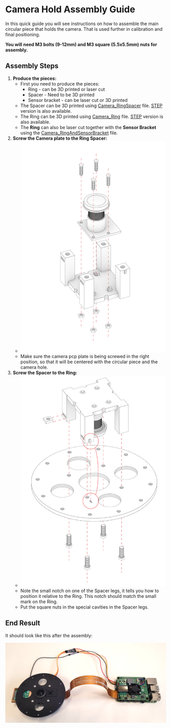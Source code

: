 # Camera Hold Assembly Guide

In this quick guide you will see instructions on how to assemble the main circular piece that holds the camera. 
That is used further in calibration and final positioning.

**You will need M3 bolts (9-12mm) and M3 square (5.5x5.5mm) nuts for assembly.**

## Assembly Steps

1. **Produce the pieces:**
	- First you need to produce the pieces:
		- Ring - can be 3D printed or laser cut
		- Spacer - Need to be 3D printed
		- Sensor bracket - can be laser cut or 3D printed
	- The Spacer can be 3D printed using [Camera_RingSpacer](../src/hardware/Camera_RingSpacer.stl) file. [STEP](../src/hardware/Camera_RingSpacer.stp) version is also available.
	- The Ring can be 3D printed using [Camera_Ring](../src/hardware/Camera_Ring.stl) file. [STEP](../src/hardware/Camera_Ring.stp) version is also available.
	- The **Ring** can also be laser cut together with the **Sensor Bracket** using the [Camera_RingAndSensorBracket](../src/hardware/Camera_RingAndSensorBracket.dwg) file.
2. **Screw the Camera plate to the Ring Spacer:**
	- ![Screw the camera to the spacer](images/Camera_01_MainHold_01_Spacer.png)
	- Make sure the camera pcp plate is being screwed in the right position, so that it will be centered with the circular piece and the camera hole.
3. **Screw the Spacer to the Ring:**
	- ![Screw the Spacer with Camera to the Ring](images/Camera_02_MainHold_02_Ring.png)
	- Note the small notch on one of the Spacer legs, it tells you how to position it relative to the Ring. This notch should match the small mark on the Ring.
	- Put the square nuts in the special cavities in the Spacer legs.

## End Result

It should look like this after the assembly:

![Main Camera Hold Assembled and connected to Raspberry Pi](images/Camera_MainHoldWithRPi.png)
